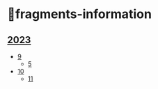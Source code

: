 # 🧾fragments-information

## [2023](2023)
* [9](2023/Sept)
  * [5](2023/Sept/5) 
* [10](2023/Oct)
  * [11](2023/Oct/11)   
